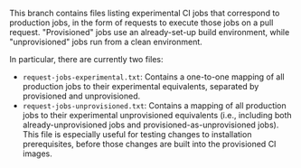 This branch contains files listing experimental CI jobs that correspond to
production jobs, in the form of requests to execute those jobs on a pull
request. "Provisioned" jobs use an already-set-up build environment, while
"unprovisioned" jobs run from a clean environment. 

In particular, there are currently two files:

* `request-jobs-experimental.txt`: Contains a one-to-one mapping of all
production jobs to their experimental equivalents, separated by provisioned
and unprovisioned.
* `request-jobs-unprovisioned.txt`: Contains a mapping of all production jobs
to their experimental unprovisioned equivalents (i.e., including both
already-unprovisioned jobs and provisioned-as-unprovisioned jobs). This file
is especially useful for testing changes to installation prerequisites, before
those changes are built into the provisioned CI images.
